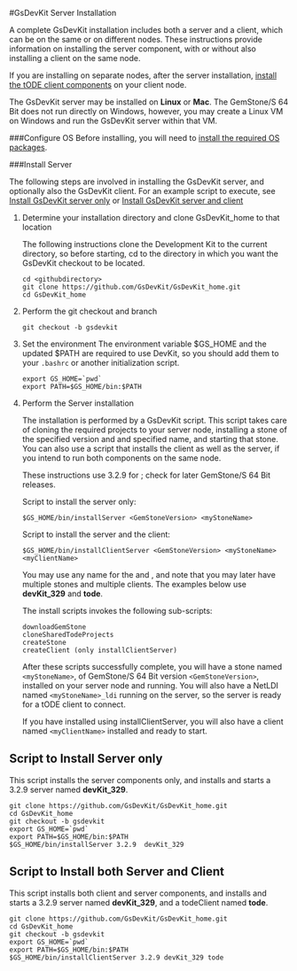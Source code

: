#GsDevKit Server Installation

A complete GsDevKit installation includes both a server and a client, which can be on the same or on different nodes.  These instructions provide information on installing the server component, with or without also installing a client on the same node.

If you are installing on separate nodes, after the server installation, 
[install the tODE client components][1] on your client node. 

The GsDevKit server  may be installed on **Linux** or **Mac**.  The GemStone/S 64 Bit does not run 
directly on Windows, however, you may create a Linux VM on Windows and run the GsDevKit server within that VM.

###Configure OS
Before installing, you will need to [install the required OS packages][2].  

###Install Server

The following steps are involved in installing the GsDevKit server, and optionally also the GsDevKit client.  For an example script to execute, see [Install GsDevKit server only](#script-to-install-server-only) or [Install GsDevKit server and client](#script-to-install-both-server-and-client)

1. Determine your installation directory and clone GsDevKit_home to that location

   The following instructions clone the Development Kit to the current directory, so before starting, cd to the directory in which you want the GsDevKit checkout to be located.

   ```
   cd <githubdirectory>
   git clone https://github.com/GsDevKit/GsDevKit_home.git
   cd GsDevKit_home
   ```

2. Perform the git checkout and branch
   ```
   git checkout -b gsdevkit
   ```

3. Set the environment
   The environment variable $GS_HOME and the updated $PATH are required to use DevKit, so you should add them to your `.bashrc` or another initialization script.
   ```
   export GS_HOME=`pwd`
   export PATH=$GS_HOME/bin:$PATH
   ```

4. Perform the Server installation
   
    The installation is performed by a GsDevKit script.  This script takes care of cloning the required projects to your server node, installing a stone of the specified version and and specified name, and starting that stone.  You can also use a script that installs the client as well as the server, if you intend to run both components on the same node.

   These instructions use 3.2.9 for <GemStoneVersion>; check for later GemStone/S 64 Bit releases.
   
   Script to install the server only:
   ```
   $GS_HOME/bin/installServer <GemStoneVersion> <myStoneName>
   ```
   Script to install the server and the client:
   ```
   $GS_HOME/bin/installClientServer <GemStoneVersion> <myStoneName> <myClientName>
   ```
   You may use any name for the <myStoneName> and <myClientName>, and note that you may later have multiple stones and multiple clients. The examples below use **devKit_329** and **tode**.

   The install scripts invokes the following sub-scripts:
   ```
   downloadGemStone
   cloneSharedTodeProjects
   createStone
   createClient (only installClientServer)
   ```
   After these scripts successfully complete, you will have a stone named `<myStoneName>`, of GemStone/S 64 Bit version `<GemStoneVersion>`, installed on your server node and running.  You will also have a NetLDI named `<myStoneName>_ldi` running on the server, so the server is ready for a tODE client to connect.
   
   If you have installed using installClientServer, you will also have a client named `<myClientName>` installed and ready to start. 


## Script to Install Server only

This script installs the server components only, and installs and starts a 3.2.9 server named **devKit_329**.   

```
git clone https://github.com/GsDevKit/GsDevKit_home.git
cd GsDevKit_home
git checkout -b gsdevkit
export GS_HOME=`pwd`
export PATH=$GS_HOME/bin:$PATH
$GS_HOME/bin/installServer 3.2.9  devKit_329
```

## Script to Install both Server and Client

This script installs both client and server components, and installs and starts a 3.2.9 server named **devKit_329**, and a todeClient named **tode**.  

```
git clone https://github.com/GsDevKit/GsDevKit_home.git
cd GsDevKit_home
git checkout -b gsdevkit
export GS_HOME=`pwd`
export PATH=$GS_HOME/bin:$PATH
$GS_HOME/bin/installClientServer 3.2.9 devKit_329 tode
```

[1]: ./installDevKitClient.md
[2]: ./osConfig/configureOS.md
